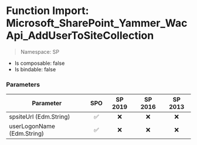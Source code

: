 # Function Import: Microsoft_SharePoint_Yammer_WacApi_AddUserToSiteCollection

> Namespace: SP

- Is composable: false
- Is bindable: false

### Parameters

Parameter | SPO | SP 2019 | SP 2016 | SP 2013
----------|:---:|:-------:|:-------:|:-------:
spsiteUrl (Edm.String) | ✅ | ❌ | ❌ | ❌
userLogonName (Edm.String) | ✅ | ❌ | ❌ | ❌